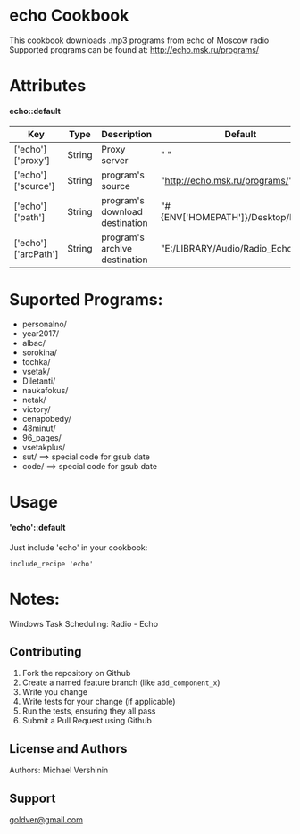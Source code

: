 echo Cookbook
==================

This cookbook downloads .mp3 programs from echo of Moscow radio <br>
Supported programs can be found at: http://echo.msk.ru/programs/ <br>

Attributes
==================
#### echo::default

| Key | Type | Description | Default |
| --- | ---- | ----------- | ------- |
| ['echo']['proxy'] | String | Proxy server | " " |
| ['echo']['source'] | String | program's source | "http://echo.msk.ru/programs/" |
| ['echo']['path'] | String | program's download destination | "#{ENV['HOMEPATH']}/Desktop/Radio/" |
| ['echo']['arcPath'] | String | program's archive destination | "E:/LIBRARY/Audio/Radio_Echo/" |

Suported Programs:
==================

* personalno/ <br>
* year2017/ <br>
* albac/ <br>
* sorokina/ <br>
* tochka/ <br>
* vsetak/ <br>
* Diletanti/ <br>
* naukafokus/ <br>
* netak/
* victory/ <br>
* cenapobedy/ <br>
* 48minut/ <br>
* 96_pages/ <br>
* vsetakplus/ <br>
* sut/ ==> special code for gsub date <br>
* code/ ==> special code for gsub date <br>

Usage
==================
#### 'echo'::default

Just include 'echo' in your cookbook:

    include_recipe 'echo'

Notes:
===================
Windows Task Scheduling: Radio - Echo

Contributing
------------
1. Fork the repository on Github
2. Create a named feature branch (like `add_component_x`)
3. Write you change
4. Write tests for your change (if applicable)
5. Run the tests, ensuring they all pass
6. Submit a Pull Request using Github

License and Authors
-------------------
Authors: Michael Vershinin

Support
-------------------
goldver@gmail.com